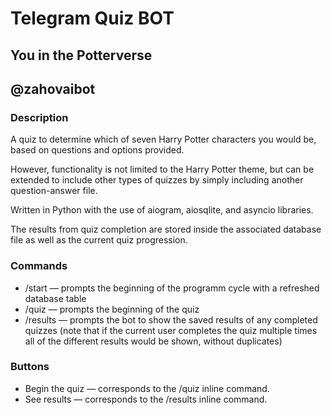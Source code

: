 # Telegram Quiz BOT
## You in the Potterverse
## @zahovaibot

### Description
A quiz to determine which of seven Harry Potter characters you would be, based on questions and options provided.

However, functionality is not limited to the Harry Potter theme, but can be extended to include other types of quizzes by simply including another question-answer file.

Written in Python with the use of aiogram, aiosqlite, and asyncio libraries.

The results from quiz completion are stored inside the associated database file as well as the current quiz progression.

### Commands
* /start — prompts the beginning of the programm cycle with a refreshed database table
* /quiz — prompts the beginning of the quiz
* /results — prompts the bot to show the saved results of any completed quizzes (note that if the current user completes the quiz multiple times all of the different results would be shown, without duplicates)

### Buttons
* Begin the quiz — corresponds to the /quiz inline command.
* See results — corresponds to the /results inline command.

